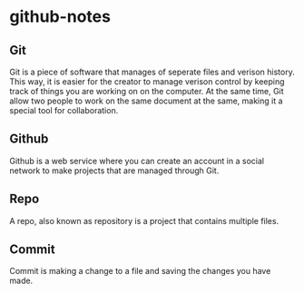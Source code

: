 # github-notes

## Git 
<p> Git is a piece of software that manages of seperate files and verison history. This way, it is easier for the creator to manage verison control by keeping track of things you are working on on the computer. At the same time, Git allow two people to work on the same document at the same, making it a special tool for collaboration.   </p>

## Github
<p> Github is a web service where you can create an account in a social network to make projects that are managed through Git.   </p>

## Repo
<p> A repo, also known as repository is a project that contains multiple files. </p>

## Commit
<p> Commit is making a change to a file and saving the changes you have made.</p>











